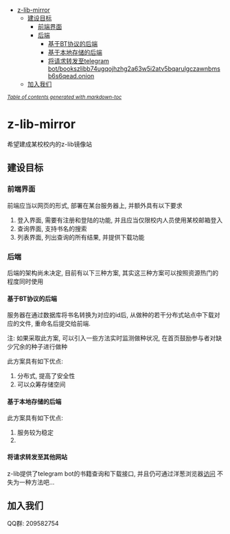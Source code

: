 - [z-lib-mirror](#z-lib-mirror)
  * [建设目标](#----)
    + [前端界面](#----)
    + [后端](#--)
      - [基于BT协议的后端](#--bt-----)
      - [基于本地存储的后端](#---------)
      - [将请求转发至telegram bot/bookszlibb74ugqojhzhg2a63w5i2atv5bqarulgczawnbmsb6s6qead.onion](#------telegram-bot-bookszlibb74ugqojhzhg2a63w5i2atv5bqarulgczawnbmsb6s6qeadonion)
  * [加入我们](#----)

<small><i><a href='http://ecotrust-canada.github.io/markdown-toc/'>Table of contents generated with markdown-toc</a></i></small>


# z-lib-mirror
希望建成某校校内的z-lib镜像站
## 建设目标
### 前端界面
前端应当以网页的形式, 部署在某台服务器上, 并额外具有以下要求
1. 登入界面, 需要有注册和登陆的功能, 并且应当仅限校内人员使用某校邮箱登入
2. 查询界面, 支持书名的搜索
3. 列表界面, 列出查询的所有结果, 并提供下载功能

### 后端
后端的架构尚未决定, 目前有以下三种方案, 其实这三种方案可以按照资源热门的程度同时使用
#### 基于BT协议的后端
服务器在通过数据库将书名转换为对应的id后, 从做种的若干分布式站点中下载对应的文件, 重命名后提交给前端.

注: 如果采取此方案, 可以引入一些方法实时监测做种状况, 在首页鼓励参与者对缺少冗余的种子进行做种

此方案具有如下优点:
1. 分布式, 提高了安全性
2. 可以众筹存储空间

#### 基于本地存储的后端
此方案具有如下优点:
1. 服务较为稳定
2. 

#### 将请求转发至其他网站
z-lib提供了telegram bot的书籍查询和下载接口, 并且仍可通过洋葱浏览器[访问](bookszlibb74ugqojhzhg2a63w5i2atv5bqarulgczawnbmsb6s6qead.onion)
不失为一种方法吧...
## 加入我们
QQ群: 209582754
